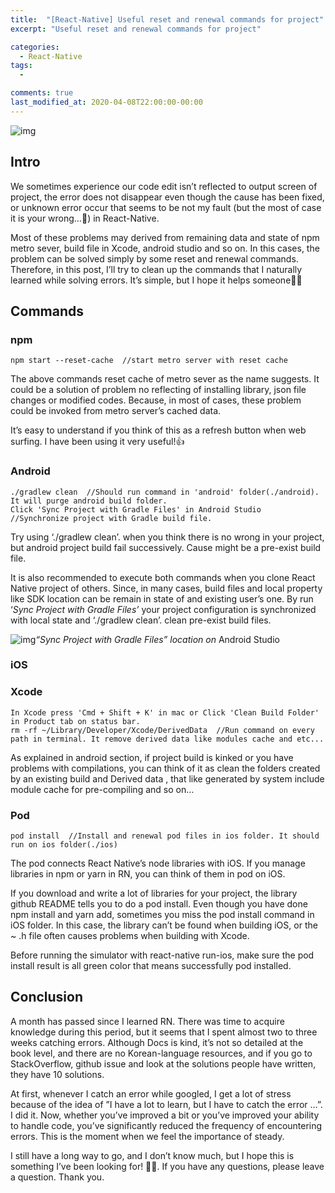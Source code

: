 ```yaml
---
title:  "[React-Native] Useful reset and renewal commands for project"
excerpt: "Useful reset and renewal commands for project"

categories:
  - React-Native
tags:
  - 

comments: true
last_modified_at: 2020-04-08T22:00:00-00:00
---
```


![img](https://cdn-images-1.medium.com/max/1760/1*gzu_yywahA7forBLGcfOFA.jpeg)

## Intro

We sometimes experience our code edit isn’t reflected to output screen of project, the error does not disappear even though the cause has been fixed, or unknown error occur that seems to be not my fault (but the most of case it is your wrong…🥴) in React-Native.

Most of these problems may derived from remaining data and state of npm metro sever, build file in Xcode, android studio and so on. In this cases, the problem can be solved simply by some reset and renewal commands. Therefore, in this post, I’ll try to clean up the commands that I naturally learned while solving errors. It’s simple, but I hope it helps someone🙏🏻

## Commands

### npm

```
npm start --reset-cache  //start metro server with reset cache
```

The above commands reset cache of metro sever as the name suggests. It could be a solution of problem no reflecting of installing library, json file changes or modified codes. Because, in most of cases, these problem could be invoked from metro server’s cached data.

It’s easy to understand if you think of this as a refresh button when web surfing. I have been using it very useful!👍

### Android

```
./gradlew clean  //Should run command in 'android' folder(./android). It will purge android build folder.
Click 'Sync Project with Gradle Files' in Android Studio         //Synchronize project with Gradle build file.
```

Try using ‘./gradlew clean’. when you think there is no wrong in your project, but android project build fail successively. Cause might be a pre-exist build file.

It is also recommended to execute both commands when you clone React Native project of others. Since, in many cases, build files and local property like SDK location can be remain in state of and existing user’s one. By run ‘*Sync Project with Gradle Files’* your project configuration is synchronized with local state and ‘./gradlew clean’. clean pre-exist build files.

![img](https://cdn-images-1.medium.com/max/1760/1*x6S7qyUa1NIOgTTRcR9uyw.png)*“Sync Project with Gradle Files” location on* Android Studio

### iOS

### Xcode

```
In Xcode press 'Cmd + Shift + K' in mac or Click 'Clean Build Folder' in Product tab on status bar.
rm -rf ~/Library/Developer/Xcode/DerivedData  //Run command on every path in terminal. It remove derived data like modules cache and etc...
```

As explained in android section, if project build is kinked or you have problems with compilations, you can think of it as clean the folders created by an existing build and Derived data , that like generated by system include module cache for pre-compiling and so on…

### Pod

```
pod install  //Install and renewal pod files in ios folder. It should run on ios folder(./ios)
```

The pod connects React Native’s node libraries with iOS. If you manage libraries in npm or yarn in RN, you can think of them in pod on iOS.

If you download and write a lot of libraries for your project, the library github README tells you to do a pod install. Even though you have done npm install and yarn add, sometimes you miss the pod install command in iOS folder. In this case, the library can’t be found when building iOS, or the ~ .h file often causes problems when building with Xcode.

Before running the simulator with react-native run-ios, make sure the pod install result is all green color that means successfully pod installed.

## Conclusion

A month has passed since I learned RN. There was time to acquire knowledge during this period, but it seems that I spent almost two to three weeks catching errors. Although Docs is kind, it’s not so detailed at the book level, and there are no Korean-language resources, and if you go to StackOverflow, github issue and look at the solutions people have written, they have 10 solutions.

At first, whenever I catch an error while googled, I get a lot of stress because of the idea of ”I have a lot to learn, but I have to catch the error …”. I did it. Now, whether you’ve improved a bit or you’ve improved your ability to handle code, you’ve significantly reduced the frequency of encountering errors. This is the moment when we feel the importance of steady.

I still have a long way to go, and I don’t know much, but I hope this is something I’ve been looking for! 🙏🏻. If you have any questions, please leave a question. Thank you.